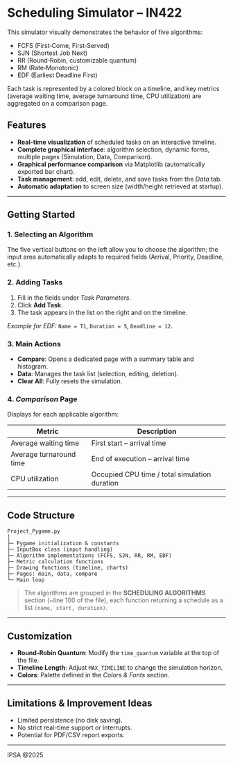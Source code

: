 

# Scheduling Simulator – IN422


This simulator visually demonstrates the behavior of five algorithms:

* FCFS (First‑Come, First‑Served)  
* SJN  (Shortest Job Next)  
* RR  (Round‑Robin, customizable quantum)  
* RM  (Rate‑Monotonic)  
* EDF (Earliest Deadline First)  

Each task is represented by a colored block on a timeline, and key metrics (average waiting time, average turnaround time, CPU utilization) are aggregated on a comparison page.


## Features

* **Real-time visualization** of scheduled tasks on an interactive timeline.  
* **Complete graphical interface**: algorithm selection, dynamic forms, multiple pages (Simulation, Data, Comparison).  
* **Graphical performance comparison** via Matplotlib (automatically exported bar chart).  
* **Task management**: add, edit, delete, and save tasks from the *Data* tab.  
* **Automatic adaptation** to screen size (width/height retrieved at startup).  

---

## Getting Started

### 1. Selecting an Algorithm

The five vertical buttons on the left allow you to choose the algorithm; the input area automatically adapts to required fields (Arrival, Priority, Deadline, etc.).  

### 2. Adding Tasks

1. Fill in the fields under *Task Parameters*.  
2. Click **Add Task**.  
3. The task appears in the list on the right and on the timeline.  

*Example for EDF:* `Name = T1`, `Duration = 5`, `Deadline = 12`.  

### 3. Main Actions

* **Compare**: Opens a dedicated page with a summary table and histogram.  
* **Data**: Manages the task list (selection, editing, deletion).  
* **Clear All**: Fully resets the simulation.  

### 4. *Comparison* Page

Displays for each applicable algorithm:  

| Metric                     | Description                                      |  
| -------------------------- | ------------------------------------------------ |  
| Average waiting time       | First start – arrival time                       |  
| Average turnaround time    | End of execution – arrival time                  |  
| CPU utilization            | Occupied CPU time / total simulation duration    |  

---

## Code Structure

```text
Project_Pygame.py  
│  
├─ Pygame initialization & constants  
├─ InputBox class (input handling)  
├─ Algorithm implementations (FCFS, SJN, RR, RM, EDF)  
├─ Metric calculation functions  
├─ Drawing functions (timeline, charts)  
├─ Pages: main, data, compare  
└─ Main loop  
```

> The algorithms are grouped in the **SCHEDULING ALGORITHMS** section (~line 100 of the file), each function returning a schedule as a list `(name, start, duration)`.  

---

## Customization

* **Round‑Robin Quantum**: Modify the `time_quantum` variable at the top of the file.  
* **Timeline Length**: Adjust `MAX_TIMELINE` to change the simulation horizon.  
* **Colors**: Palette defined in the *Colors & Fonts* section.  

---

## Limitations & Improvement Ideas

* Limited persistence (no disk saving).  
* No strict real-time support or interrupts.  
* Potential for PDF/CSV report exports.  

---  

IPSA @2025
